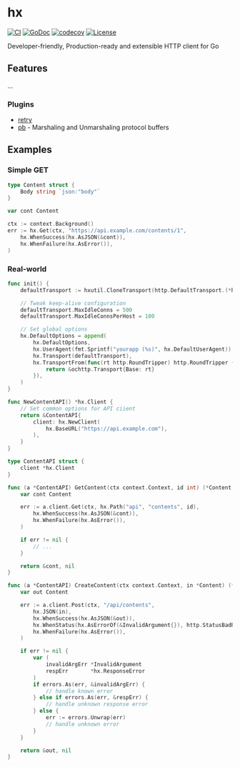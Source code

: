 # hx
[![CI](https://github.com/izumin5210/hx/workflows/CI/badge.svg)](https://github.com/izumin5210/hx/actions?workflow=CI)
[![GoDoc](https://godoc.org/github.com/izumin5210/hx?status.svg)](https://godoc.org/github.com/izumin5210/hx)
[![codecov](https://codecov.io/gh/izumin5210/hx/branch/master/graph/badge.svg)](https://codecov.io/gh/izumin5210/hx)
[![License](https://img.shields.io/github/license/izumin5210/hx)](./LICENSE)

Developer-friendly, Production-ready and extensible HTTP client for Go

## Features

...


### Plugins

- [retry](./retry)
- [pb](./pb) - Marshaling and Unmarshaling protocol buffers

## Examples
### Simple GET

```go
type Content struct {
	Body string `json:"body"`
}

var cont Content

ctx := context.Background()
err := hx.Get(ctx, "https://api.example.com/contents/1",
	hx.WhenSuccess(hx.AsJSON(&cont)),
	hx.WhenFailure(hx.AsError()),
)
```

### Real-world

```go
func init() {
	defaultTransport := hxutil.CloneTransport(http.DefaultTransport.(*http.Transport))

	// Tweak keep-alive configuration
	defaultTransport.MaxIdleConns = 500
	defaultTransport.MaxIdleConnsPerHost = 100

	// Set global options
	hx.DefaultOptions = append(
		hx.DefaultOptions,
		hx.UserAgent(fmt.Sprintf("yourapp (%s)", hx.DefaultUserAgent)),
		hx.Transport(defaultTransport),
		hx.TransportFrom(func(rt http.RoundTripper) http.RoundTripper {
			return &ochttp.Transport{Base: rt}
		}),
	)
}

func NewContentAPI() *hx.Client {
	// Set common options for API ciient
	return &ContentAPI{
		client: hx.NewClient(
			hx.BaseURL("https://api.example.com"),
		),
	}
}

type ContentAPI struct {
	client *hx.Client
}

func (a *ContentAPI) GetContent(ctx context.Context, id int) (*Content, error) {
	var cont Content

	err := a.client.Get(ctx, hx.Path("api", "contents", id),
		hx.WhenSuccess(hx.AsJSON(&cont)),
		hx.WhenFailure(hx.AsError()),
	)

	if err != nil {
		// ...
	}

	return &cont, nil
}

func (a *ContentAPI) CreateContent(ctx context.Context, in *Content) (*Content, error) {
	var out Content

	err := a.client.Post(ctx, "/api/contents",
		hx.JSON(in),
		hx.WhenSuccess(hx.AsJSON(&out)),
		hx.WhenStatus(hx.AsErrorOf(&InvalidArgument{}), http.StatusBadRequest),
		hx.WhenFailure(hx.AsError()),
	)

	if err != nil {
		var (
			invalidArgErr *InvalidArgument
			respErr       *hx.ResponseError
		)
		if errors.As(err, &invalidArgErr) {
			// handle known error
		} else if errors.As(err, &respErr) {
			// handle unknown response error
		} else {
			err := errors.Unwrap(err)
			// handle unknown error
		}
	}

	return &out, nil
}
```

